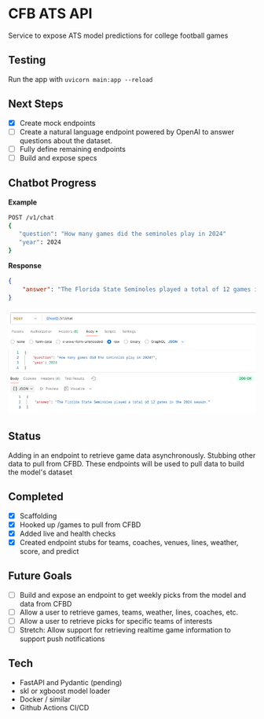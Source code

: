 # CFB ATS API
Service to expose ATS model predictions for college football games

## Testing
Run the app with
`uvicorn main:app --reload`

## Next Steps
 - [x] Create mock endpoints
 - [ ] Create a natural language endpoint powered by OpenAI to answer questions about the dataset.
 - [ ] Fully define remaining endpoints
 - [ ] Build and expose specs

 ## Chatbot Progress
 **Example**
 ```bash
 POST /v1/chat
 {
    "question": "How many games did the seminoles play in 2024"
    "year": 2024
 }
```

**Response**
```json
{
    "answer": "The Florida State Seminoles played a total of 12 games in the 2024 season."
}
```
![Chat API Example](screenshots/team_nickname.png)

## Status
Adding in an endpoint to retrieve game data asynchronously. Stubbing other data to pull from CFBD. These endpoints will be used to pull data to build the model's dataset

## Completed
- [x] Scaffolding
- [x] Hooked up /games to pull from CFBD
- [x] Added live and health checks
- [x] Created endpoint stubs for teams, coaches, venues, lines, weather, score, and predict

## Future Goals
- [ ] Build and expose an endpoint to get weekly picks from the model and data from CFBD
- [ ] Allow a user to retrieve games, teams, weather, lines, coaches, etc.
- [ ] Allow a user to retrieve picks for specific teams of interests
- [ ] Stretch: Allow support for retrieving realtime game information to support push notifications

## Tech
- FastAPI and Pydantic (pending)
- skl or xgboost model loader
- Docker / similar
- Github Actions CI/CD

